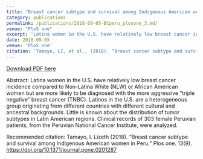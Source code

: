 ```yaml
---
title: "Breast cancer subtype and survival among Indigenous American women in Peru"
category: publications
permalink: /publications/2018-09-05-BCperu_plosone_3.md/
venue: "PloS one"
excerpt: 'Latina women in the U.S. have relatively low breast cancer incidence compared to Non-Latina White (NLW) or African American women but are more likely to be diagnosed with the more aggressive “triple negative” breast cancer (TNBC). Latinos in the U.S. are a heterogeneous group originating from different countries with different cultural and ancestral backgrounds. Little is known about the distribution of tumor subtypes in Latin American regions. Clinical records of 303 female Peruvian patients, from the Peruvian National Cancer Institute, were analyzed.'
date: 2018-09-05
venue: 'PloS one'
citation: 'Tamayo, LI, et al., (2018). “Breast cancer subtype and survival among Indigenous American women in Peru.” Plos one. 13(9).  http://lizeth-tamayo.github.io/lizethtamayo/files/tamayo-bcperu_plosone.pdf
---
```


<a href='http://www.stuartgeiger.com/papers/gnovis-habermas-blogopublic-sphere.pdf'>Download PDF here</a>

Abstract: Latina women in the U.S. have relatively low breast cancer incidence compared to Non-Latina White (NLW) or African American women but are more likely to be diagnosed with the more aggressive “triple negative” breast cancer (TNBC). Latinos in the U.S. are a heterogeneous group originating from different countries with different cultural and ancestral backgrounds. Little is known about the distribution of tumor subtypes in Latin American regions. Clinical records of 303 female Peruvian patients, from the Peruvian National Cancer Institute, were analyzed.

 Recommended citation: Tamayo, I. Lizeth (2018). “Breast cancer subtype and survival among Indigenous American women in Peru.” Plos one. 13(9). https://doi.org/10.1371/journal.pone.0201287
